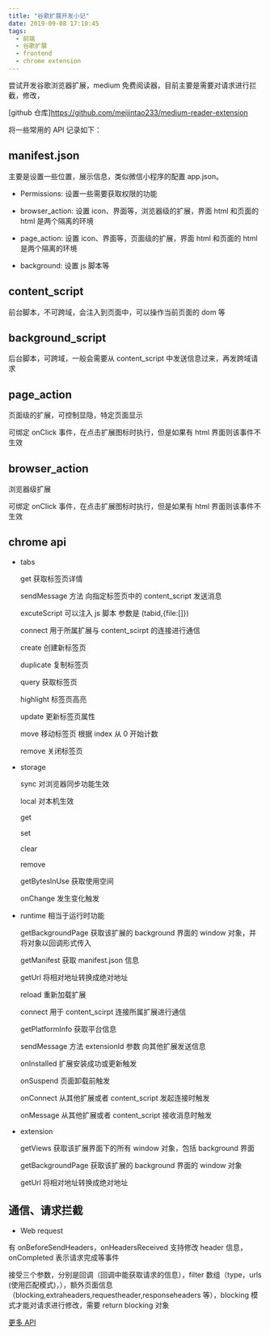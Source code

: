 ```yaml
---
title: "谷歌扩展开发小记"
date: 2019-09-08 17:10:45
tags:
  - 前端
  - 谷歌扩展
  - frontend
  - chrome extension
---
```


尝试开发谷歌浏览器扩展，medium 免费阅读器，目前主要是需要对请求进行拦截，修改，

[github 仓库]https://github.com/meijintao233/medium-reader-extension

将一些常用的 API 记录如下：

## manifest.json

主要是设置一些位置，展示信息，类似微信小程序的配置 app.json。

- Permissions: 设置一些需要获取权限的功能

- browser_action: 设置 icon、界面等，浏览器级的扩展，界面 html 和页面的 html 是两个隔离的环境

- page_action: 设置 icon、界面等，页面级的扩展，界面 html 和页面的 html 是两个隔离的环境

- background: 设置 js 脚本等
  <!-- more -->

## content_script

前台脚本，不可跨域，会注入到页面中，可以操作当前页面的 dom 等

## background_script

后台脚本，可跨域，一般会需要从 content_script 中发送信息过来，再发跨域请求

## page_action

页面级的扩展，可控制显隐，特定页面显示

可绑定 onClick 事件，在点击扩展图标时执行，但是如果有 html 界面则该事件不生效

## browser_action

浏览器级扩展

可绑定 onClick 事件，在点击扩展图标时执行，但是如果有 html 界面则该事件不生效

## chrome api

- tabs

  get 获取标签页详情

  sendMessage 方法 向指定标签页中的 content_script 发送消息

  excuteScript 可以注入 js 脚本 参数是 (tabid,{file:[]})

  connect 用于所属扩展与 content_scirpt 的连接进行通信

  create 创建新标签页

  duplicate 复制标签页

  query 获取标签页

  highlight 标签页高亮

  update 更新标签页属性

  move 移动标签页 根据 index 从 0 开始计数

  remove 关闭标签页

* storage

  sync 对浏览器同步功能生效

  local 对本机生效

  get

  set

  clear

  remove

  getBytesInUse 获取使用空间

  onChange 发生变化触发

- runtime 相当于运行时功能

  getBackgroundPage 获取该扩展的 background 界面的 window 对象，并将对象以回调形式传入

  getManifest 获取 manifest.json 信息

  getUrl 将相对地址转换成绝对地址

  reload 重新加载扩展

  connect 用于 content_scirpt 连接所属扩展进行通信

  getPlatformInfo 获取平台信息

  sendMessage 方法 extensionId 参数 向其他扩展发送信息

  onInstalled 扩展安装成功或更新触发

  onSuspend 页面卸载前触发

  onConnect 从其他扩展或者 content_script 发起连接时触发

  onMessage 从其他扩展或者 content_script 接收消息时触发

* extension

  getViews 获取该扩展界面下的所有 window 对象，包括 background 界面

  getBackgroundPage 获取该扩展的 background 界面的 window 对象

  getUrl 将相对地址转换成绝对地址

## 通信、请求拦截

- Web request

有 onBeforeSendHeaders，onHeadersReceived 支持修改 header 信息，onCompleted 表示请求完成等事件

接受三个参数，分别是回调（回调中能获取请求的信息），filter 数组（type，urls (使用匹配模式)，），额外页面信息（blocking,extraheaders,requestheader,responseheaders 等），blocking 模式才能对请求进行修改，需要 return blocking 对象

[更多 API](https://developer.chrome.com/extensions/api_index)
